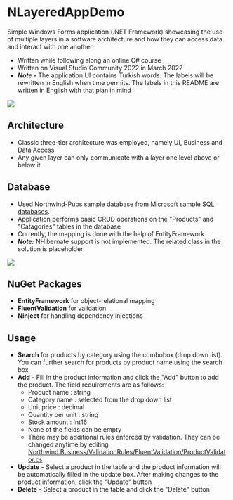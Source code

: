 # NLayeredAppDemo

Simple Windows Forms application (.NET Framework) showcasing the use of multiple layers in a software architecture and how they can access data and interact with one another
+ Written while following along an online C# course
+ Written on Visual Studio Community 2022 in March 2022
+ ***Note -*** The application UI contains Turkish words. The labels will be rewritten in English when time permits. The labels in this README are written in English with that plan in mind

![](https://i.imgur.com/LQDRDcb.gif)



## Architecture

+ Classic three-tier architecture was employed, namely UI, Business and Data Access
+ Any given layer can only communicate with a layer one level above or below it



## Database

+ Used Northwind-Pubs sample database from [Microsoft sample SQL databases](https://github.com/microsoft/sql-server-samples/tree/master/samples/databases).
+ Application performs basic CRUD operations on the "Products" and "Catagories" tables in the database
+ Currently, the mapping is done with the help of EntityFramework
+ ***Note:*** NHibernate support is not implemented. The related class in the solution is placeholder

![](https://i.imgur.com/oQC11bV.png)



## NuGet Packages

+ __EntityFramework__ for object-relational mapping
+ __FluentValidation__ for validation
+ __Ninject__ for handling dependency injections



## Usage

+ **Search** for products by category using the combobox (drop down list). You can further search for products by product name using the search box
+ **Add** - Fill in the product information and click the "Add" button to add the product. The field requirements are as follows:
    - Product name : string
    - Category name : selected from the drop down list
    - Unit price : decimal
    - Quantity per unit : string
    - Stock amount : Int16
    - None of the fields can be empty
    - There may be additional rules enforced by validation. They can be changed anytime by editing [Northwind.Business/ValidationRules/FluentValidation/ProductValidator.cs](Northwind.Business/ValidationRules/FluentValidation/ProductValidator.cs)
+ **Update** - Select a product in the table and the product information will be automatically filled in the update box. After making changes to the product information, click the "Update" button
+ **Delete** - Select a product in the table and click the "Delete" button